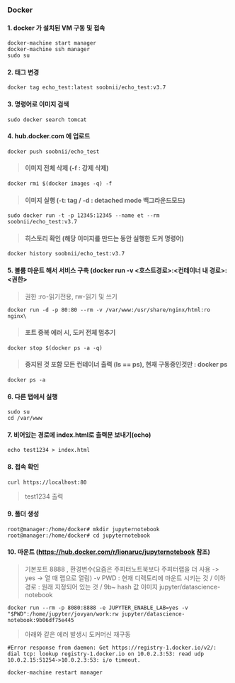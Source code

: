
### Docker

#### 1. docker 가 설치된 VM 구동 및 접속
```
docker-machine start manager
docker-machine ssh manager
sudo su 
```

#### 2. 태그 변경
```
docker tag echo_test:latest soobnii/echo_test:v3.7
```

#### 3. 명령어로 이미지 검색 
```
sudo docker search tomcat
```

#### 4. hub.docker.com 에 업로드
```
docker push soobnii/echo_test
```

> #### 이미지 전체 삭제 (-f : 강제 삭제)
```
docker rmi $(docker images -q) -f
```

> #### 이미지 실행 (-t: tag  / -d : detached mode 백그라운드모드)
```
sudo docker run -t -p 12345:12345 --name et --rm soobnii/echo_test:v3.7
```

> #### 히스토리 확인  (해당 이미지를 만드는 동안 실행한 도커 명령어)
```
docker history soobnii/echo_test:v3.7
```

#### 5. 볼륨 마운트 해서 서비스 구축 (docker run -v <호스트경로>:<컨테이너 내 경로>:<권한>
> 권한 :ro-읽기전용, rw-읽기 및 쓰기
```
docker run -d -p 80:80 --rm -v /var/www:/usr/share/nginx/html:ro nginx\
```

> #### 포트 중복 에러 시, 도커 전체 멈추기 
```
docker stop $(docker ps -a -q)
```

> #### 중지된 것 포함 모든 컨테이너 출력 (ls == ps), 현재 구동중인것만 : docker ps 
```
docker ps -a
```

#### 6. 다른 탭에서 실행
```
sudo su
cd /var/www
```

#### 7. 비어있는 경로에 index.html로 출력문 보내기(echo) 
```
echo test1234 > index.html
```
 
#### 8. 접속 확인
```
curl https://localhost:80
```
> test1234 출력

#### 9. 폴더 생성
```
root@manager:/home/docker# mkdir jupyternotebook
root@manager:/home/docker# cd jupyternotebook
```

#### 10. 마운트 (https://hub.docker.com/r/lionaruc/jupyternotebook 참조)
> 기본포트 8888 , 환경변수(요즘은 주피터노트북보다 주피터랩을 더 사용 -> yes -> 열 때 랩으로 열림)
> -v PWD : 현재 디렉토리에 마운트 시키는 것 / 이하 경로 : 원래 지정되어 있는 것 / 9b~ hash 값
> 이미지 jupyter/datascience-notebook 
```
docker run --rm -p 8080:8888 -e JUPYTER_ENABLE_LAB=yes -v "$PWD":/home/jupyter/jovyan/work:rw jupyter/datascience-notebook:9b06df75e445
```

> 아래와 같은 에러 발생시 도커머신 재구동   
```
#Error response from daemon: Get https://registry-1.docker.io/v2/: dial tcp: lookup registry-1.docker.io on 10.0.2.3:53: read udp 10.0.2.15:51254->10.0.2.3:53: i/o timeout.
```

```
docker-machine restart manager
```

